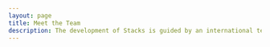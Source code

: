 ```yaml
---
layout: page
title: Meet the Team
description: The development of Stacks is guided by an international team.
---
```


<script setup>
import {
  VPTeamPage,
  VPTeamPageTitle,
  VPTeamPageSection,
  VPTeamMembers
} from 'vitepress/theme'
import { core, emeriti } from './_data/team'
</script>

<VPTeamPage>
  <VPTeamPageTitle>
    <template #title>Meet the Team</template>
    <template #lead>
      The development of Stacks is guided by an international team, some of whom
      have chosen to be featured below.
    </template>
  </VPTeamPageTitle>
  <VPTeamMembers :members="core" />
  <VPTeamPageSection>
    <template #title>Team Emeriti</template>
    <template #lead>
      Here we honor some no-longer-active team members who have made valuable
      contributions in the past.
    </template>
    <template #members>
      <VPTeamMembers size="small" :members="emeriti" />
    </template>
  </VPTeamPageSection>
</VPTeamPage>
